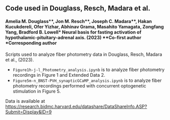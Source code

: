 ## Code used in Douglass, Resch, Madara et al.

#### Amelia M. Douglass**, Jon M. Resch**, Joseph C. Madara**, Hakan Kucukdereli, Ofer Yizhar, Abhinav Grama, Masahito Yamagata, Zongfang Yang, Bradford B. Lowell* Neural basis for fasting activation of hypothalamic-pituitary-adrenal axis. (2023) **Co-first author *Corresponding author

Scripts used to analyze fiber photometry data in Douglass, Resch, Madara et al., (2023). 
- `Figure1h-j-l_Photometry_analysis.ipynb` is to analyze fiber photometry recordings in Figure 1 and Extended Data 2. 
- `Figure5m-n_BNST-PVH_synapticGCaMP_analysis.ipynb` is to analyze fiber photometry recordings performed with concurrent optogenetic stimulation in Figure 5.

Data is available at https://research.bidmc.harvard.edu/datashare/DataShareInfo.ASP?Submit=Display&ID=9
